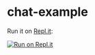 # chat-example
Run it on [Repl.it](https://repl.it/):

[![Run on Repl.it](https://repl.it/badge/github/YBlas/WebsocketTest)](https://repl.it/github/YBlas/WebsocketTest)
